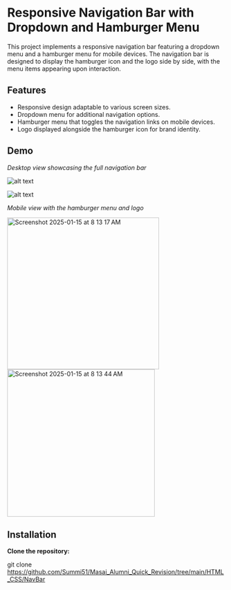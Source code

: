 # Responsive Navigation Bar with Dropdown and Hamburger Menu

This project implements a responsive navigation bar featuring a dropdown menu and a hamburger menu for mobile devices. The navigation bar is designed to display the hamburger icon and the logo side by side, with the menu items appearing upon interaction.

## Features

- Responsive design adaptable to various screen sizes.
- Dropdown menu for additional navigation options.
- Hamburger menu that toggles the navigation links on mobile devices.
- Logo displayed alongside the hamburger icon for brand identity.

## Demo

*Desktop view showcasing the full navigation bar*

![alt text](<Screenshot 2025-01-15 at 7.54.32 AM.png>)

![alt text](<Screenshot 2025-01-15 at 7.56.20 AM.png>)

*Mobile view with the hamburger menu and logo*

<img width="351" alt="Screenshot 2025-01-15 at 8 13 17 AM" src="https://github.com/user-attachments/assets/53dabd3c-c3b1-44e6-bfed-66388dee7b19" />

<img width="341" alt="Screenshot 2025-01-15 at 8 13 44 AM" src="https://github.com/user-attachments/assets/bfda85e8-b833-4d8d-8ad0-4b834574b553" /> 

## Installation

**Clone the repository:**

   git clone https://github.com/Summi51/Masai_Alumni_Quick_Revision/tree/main/HTML_CSS/NavBar
